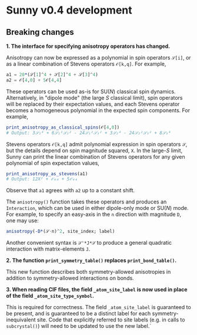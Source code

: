 # Sunny v0.4 development

## Breaking changes

**1. The interface for specifying anisotropy operators has changed.**

Anisotropy can now be expressed as a polynomial in spin operators `𝒮[i]`, or as
a linear combination of Stevens operators `𝒪[k,q]`. For example,
```julia
a1 = 20*(𝒮[1]^4 + 𝒮[2]^4 + 𝒮[3]^4)
a2 = 𝒪[4,0] + 5𝒪[4,4]
```

These operators can be used as-is for SU(_N_) classical spin dynamics.
Alternatively, in "dipole mode" (the large _S_ classical limit), spin operators
will be replaced by their expectation values, and each Stevens operator becomes
a homogeneous polynomial in the expected spin components. For example,
```julia
print_anisotropy_as_classical_spins(𝒪[4,0]) 
# Output: 3𝒮₁⁴ + 6𝒮₁²𝒮₂² - 24𝒮₁²𝒮₃² + 3𝒮₂⁴ - 24𝒮₂²𝒮₃² + 8𝒮₃⁴
```

Stevens operators `𝒪[k,q]` admit polynomial expression in spin operators
`𝒮`, but the details depend on spin magnitude squared, `X`. In the large-_S_
limit, Sunny can print the linear combination of Stevens operators for any given
polynomial of spin expectation values,
```julia
print_anisotropy_as_stevens(a1)
# Output: 12X² + 𝒪₄₀ + 5𝒪₄₄
```

Observe that `a1` agrees with `a2` up to a constant shift.

The `anisotropy()` function takes these operators and produces an `Interaction`,
which can be used in either dipole-only mode or SU(_N_) mode. For example, to
specify an easy-axis in the `n` direction with magnitude `D`, one may use:
```julia
anisotropy(-D*(𝒮⋅n)^2, site_index; label)
```

Another convenient syntax is `𝒮'*J*𝒮` to produce a general quadratic
interaction with matrix-elements `J`.

**2. The function `print_symmetry_table()` replaces `print_bond_table()`.**

This new function describes both symmetry-allowed anisotropies in addition to
symmetry-allowed interactions on bonds.

**3. When reading CIF files, the field `_atom_site_label` is now used in place of the field `_atom_site_type_symbol`.**

This is required for correctness. The field `_atom_site_label` is guaranteed to
be present, and is guaranteed to be a distinct label for each
symmetry-inequivalent site. Code that explicitly referred to site labels (e.g.
in calls to `subcrystal()`) will need to be updated to use the new label.`
